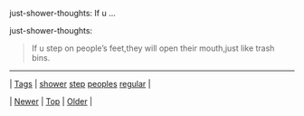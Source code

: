 <!--
title: just-shower-thoughts
date: 2020-06-28T15:27:00.122Z
tags: shower, step, peoples, regular
-->


just-shower-thoughts: If u ...

<p>just-shower-thoughts:</p>

<blockquote><p>If u step on people’s feet,they will open their mouth,just like trash bins.</p></blockquote>

<!--BOTTOM-POST-NAVIGATION-->
---

| [Tags](tags.md) | [shower](tag-shower.md) [step](tag-step.md) [peoples](tag-peoples.md) [regular](tag-regular.md) |

| [Newer](147917321344.md) | [Top](index.md) | [Older](147961914289.md) |